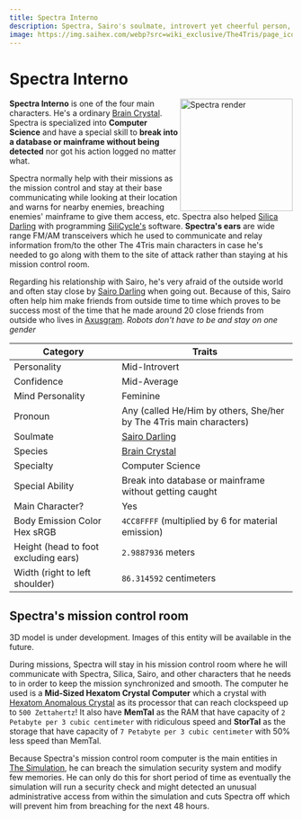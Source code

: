 ```yaml
---
title: Spectra Interno
description: Spectra, Sairo's soulmate, introvert yet cheerful person, and a very smart computer enthusiast! One of the four main characters.
image: https://img.saihex.com/webp?src=wiki_exclusive/The4Tris/page_icon/characters/spectra/spectra.png
---
```

# Spectra Interno
<img alt="Spectra render" align="right" width="200" src="https://img.saihex.com/webp?src=wiki_exclusive/The4Tris/page_icon/characters/spectra/spectra.png">

**Spectra Interno** is one of the four main characters. He's a ordinary [Brain Crystal](../logic/Brain_Crystal). Spectra is specialized into **Computer Science** and have a special skill to **break into a database or mainframe without being detected** nor got his action logged no matter what.

Spectra normally help with their missions as the mission control and stay at their base communicating while looking at their location and warns for nearby enemies, breaching enemies' mainframe to give them access, etc. Spectra also helped [Silica Darling](../Characters/Silica) with programming [SiliCycle's](../Characters/Silica#silicycle) software.
**Spectra's ears** are wide range FM/AM transceivers which he used to communicate and relay information from/to the other The 4Tris main characters in case he's needed to go along with them to the site of attack rather than staying at his mission control room.

Regarding his relationship with Sairo, he's very afraid of the outside world and often stay close by [Sairo Darling](../Characters/Sairo) when going out. Because of this, Sairo often help him make friends from outside time to time which proves to be success most of the time that he made around 20 close friends from outside who lives in [Axusgram](../non_char_entity/triangle_electronics#axusgram). *Robots don't have to be and stay on one gender*

| Category    | Traits |
| -------- | ------- |
| Personality  | Mid-Introvert    |
| Confidence | Mid-Average     |
| Mind Personality    |  Feminine   |
| Pronoun | Any (called He/Him by others, She/her by The 4Tris main characters) |
| Soulmate | [Sairo Darling](../Characters/Sairo) |
| Species | [Brain Crystal](../logic/Brain_Crystal) |
| Specialty | Computer Science |
| Special Ability | Break into database or mainframe without getting caught |
| Main Character? | Yes |
| Body Emission Color Hex sRGB | `4CC8FFFF` (multiplied by 6 for material emission) |
| Height (head to foot excluding ears) | `2.9887936` meters |
| Width (right to left shoulder) | `86.314592` centimeters |

## Spectra's mission control room
<p class="warning_box">3D model is under development. Images of this entity will be available in the future.</p>

During missions, Spectra will stay in his mission control room where he will communicate with Spectra, Silica, Sairo, and other characters that he needs to in order to keep the mission synchronized and smooth. The computer he used is a **Mid-Sized Hexatom Crystal Computer** which a crystal with [Hexatom Anomalous Crystal](../logic/Hexatom) as its processor that can reach clockspeed up to `500 Zettahertz`! It also have **MemTal** as the RAM that have capacity of `2 Petabyte per 3 cubic centimeter` with ridiculous speed and **StorTal** as the storage that have capacity of `7 Petabyte per 3 cubic centimeter` with 50% less speed than MemTal.

Because Spectra's mission control room computer is the main entities in [The Simulation](../Dimensions/the_simulation), he can breach the simulation security system and modify few memories. He can only do this for short period of time as eventually the simulation will run a security check and might detected an unusual administrative access from within the simulation and cuts Spectra off which will prevent him from breaching for the next 48 hours.